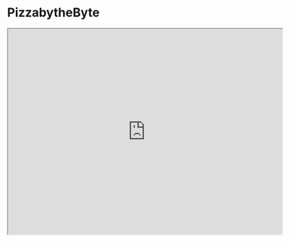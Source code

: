 # PizzabytheByte

<iframe src="https://drive.google.com/file/d/1y8ynHXwZvf5aAKei4D56obVq8t3RePSj/preview" width="640" height="480"></iframe>
